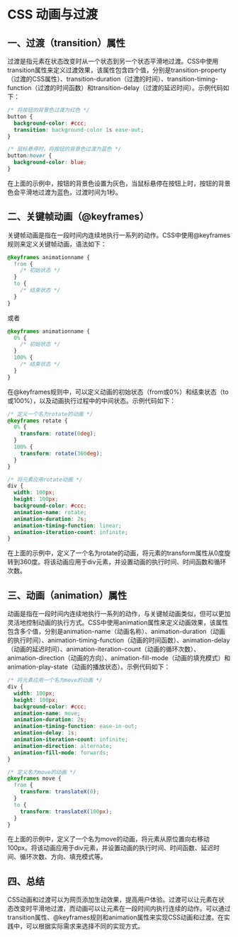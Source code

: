 # CSS 动画与过渡

## 一、过渡（transition）属性

过渡是指元素在状态改变时从一个状态到另一个状态平滑地过渡。CSS中使用transition属性来定义过渡效果，该属性包含四个值，分别是transition-property（过渡的CSS属性）、transition-duration（过渡的时间）、transition-timing-function（过渡的时间函数）和transition-delay（过渡的延迟时间）。示例代码如下：

```css
/* 将按钮的背景色过渡为红色 */
button {
  background-color: #ccc;
  transition: background-color 1s ease-out;
}

/* 鼠标悬停时，将按钮的背景色过渡为蓝色 */
button:hover {
  background-color: blue;
}
```

在上面的示例中，按钮的背景色设置为灰色，当鼠标悬停在按钮上时，按钮的背景色会平滑地过渡为蓝色，过渡时间为1秒。

## 二、关键帧动画（@keyframes）

关键帧动画是指在一段时间内连续地执行一系列的动作。CSS中使用@keyframes规则来定义关键帧动画，语法如下：

```css
@keyframes animationname {
  from {
    /* 初始状态 */
  }
  to {
    /* 结束状态 */
  }
}
```

或者

```css
@keyframes animationname {
  0% {
    /* 初始状态 */
  }
  100% {
    /* 结束状态 */
  }
}
```

在@keyframes规则中，可以定义动画的初始状态（from或0%）和结束状态（to或100%），以及动画执行过程中的中间状态。示例代码如下：

```css
/* 定义一个名为rotate的动画 */
@keyframes rotate {
  0% {
    transform: rotate(0deg);
  }
  100% {
    transform: rotate(360deg);
  }
}

/* 将元素应用rotate动画 */
div {
  width: 100px;
  height: 100px;
  background-color: #ccc;
  animation-name: rotate;
  animation-duration: 2s;
  animation-timing-function: linear;
  animation-iteration-count: infinite;
}
```

在上面的示例中，定义了一个名为rotate的动画，将元素的transform属性从0度旋转到360度。将该动画应用于div元素，并设置动画的执行时间、时间函数和循环次数。

## 三、动画（animation）属性

动画是指在一段时间内连续地执行一系列的动作，与关键帧动画类似，但可以更加灵活地控制动画的执行方式。CSS中使用animation属性来定义动画效果，该属性包含多个值，分别是animation-name（动画名称）、animation-duration（动画的执行时间）、animation-timing-function（动画的时间函数）、animation-delay（动画的延迟时间）、animation-iteration-count（动画的循环次数）、animation-direction（动画的方向）、animation-fill-mode（动画的填充模式）和animation-play-state（动画的播放状态）。示例代码如下：

```css
/* 将元素应用一个名为move的动画 */
div {
  width: 100px;
  height: 100px;
  background-color: #ccc;
  animation-name: move;
  animation-duration: 2s;
  animation-timing-function: ease-in-out;
  animation-delay: 1s;
  animation-iteration-count: infinite;
  animation-direction: alternate;
  animation-fill-mode: forwards;
}

/* 定义名为move的动画 */
@keyframes move {
  from {
    transform: translateX(0);
  }
  to {
    transform: translateX(100px);
  }
}
```

在上面的示例中，定义了一个名为move的动画，将元素从原位置向右移动100px。将该动画应用于div元素，并设置动画的执行时间、时间函数、延迟时间、循环次数、方向、填充模式等。

## 四、总结

CSS动画和过渡可以为网页添加生动效果，提高用户体验。过渡可以让元素在状态改变时平滑地过渡，而动画可以让元素在一段时间内执行连续的动作。可以通过transition属性、@keyframes规则和animation属性来实现CSS动画和过渡。在实践中，可以根据实际需求来选择不同的实现方式。